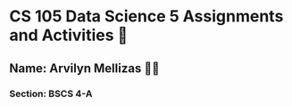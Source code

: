 # CS 105 Data Science 5 Assignments and Activities 📝
## Name: Arvilyn Mellizas 👩‍💻
### Section: BSCS 4-A 
